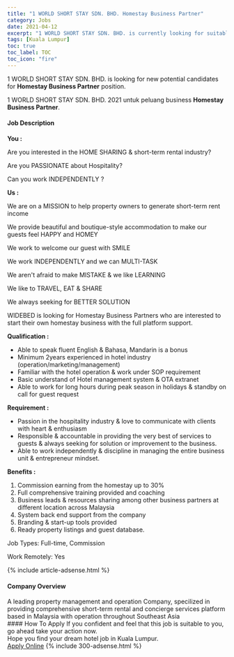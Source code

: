 ```yaml
---
title: "1 WORLD SHORT STAY SDN. BHD. Homestay Business Partner" 
category: Jobs 
date: 2021-04-12 
excerpt: "1 WORLD SHORT STAY SDN. BHD. is currently looking for suitable person to join as Homestay Business Partner which positioned at Kuala Lumpur" 
tags: [Kuala Lumpur] 
toc: true 
toc_label: TOC 
toc_icon: "fire" 
--- 
```


<p>1 WORLD SHORT STAY SDN. BHD. is looking for new potential candidates for <b>Homestay Business Partner</b> position.
</p>1 WORLD SHORT STAY SDN. BHD. 2021 untuk peluang business <b>Homestay Business Partner</b>. 
<div><div><h4>Job Description</h4></div><div><div><span><div><p><strong>You :</strong></p><p>Are you interested in the HOME SHARING &amp; short-term rental industry?</p><p>Are you PASSIONATE about Hospitality?</p><p>Can you work INDEPENDENTLY ?</p><p><strong>Us :</strong></p><p>We are on a MISSION to help property owners to generate short-term rent income</p><p>We provide beautiful and boutique-style accommodation to make our guests feel HAPPY and HOMEY</p><p>We work to welcome our guest with SMILE</p><p>We work INDEPENDENTLY and we can MULTI-TASK</p><p>We aren't afraid to make MISTAKE &amp; we like LEARNING</p><p>We like to TRAVEL, EAT &amp; SHARE</p><p>We always seeking for BETTER SOLUTION</p><p>WIDEBED is looking for Homestay Business Partners who are interested to start their own homestay business with the full platform support.</p><p><strong>Qualification :</strong></p><ul><li>Able to speak fluent English &amp; Bahasa, Mandarin is a bonus</li><li>Minimum 2years experienced in hotel industry (operation/marketing/management)</li><li>Familiar with the hotel operation &amp; work under SOP requirement</li><li>Basic understand of Hotel management system &amp; OTA extranet</li><li>Able to work for long hours during peak season in holidays &amp; standby on call for guest request</li></ul><p><strong>Requirement :</strong></p><ul><li>Passion in the hospitality industry &amp; love to communicate with clients with heart &amp; enthusiasm</li><li>Responsible &amp; accountable in providing the very best of services to guests &amp; always seeking for solution or improvement to the business.</li><li>Able to work independently &amp; discipline in managing the entire business unit &amp; entrepreneur mindset.</li></ul><p><strong>Benefits :</strong></p><ol><li>Commission earning from the homestay up to 30%</li><li>Full comprehensive training provided and coaching</li><li>Business leads &amp; resources sharing among other business partners at different location across Malaysia</li><li>System back end support from the company</li><li>Branding &amp; start-up tools provided</li><li>Ready property listings and guest database.</li></ol><p>Job Types: Full-time, Commission</p><p>Work Remotely: Yes</p></div></span></div></div></div> 
{% include article-adsense.html %} 
<div><div><h4>Company Overview</h4></div><div><div><span><div><div>
	A leading property management and operation Company, specilized in providing comprehensive short-term rental and concierge services platform based in&#160;Malaysia with operation throughout Southeast Asia&#160;</div></div></span></div></div></div> 
#### How To Apply 
If you confident and feel that this job is suitable to you, go ahead take your action now. <br/> 
Hope you find your dream hotel job in Kuala Lumpur. <br/> 
<a href="https://www.jobstreet.com.my/en/job/homestay-business-partner-4534223?jobId=jobstreet-my-job-4534223" class="btn btn--info" target="_blank" rel="nofollow noopenner">Apply Online</a> 
{% include 300-adsense.html %} 